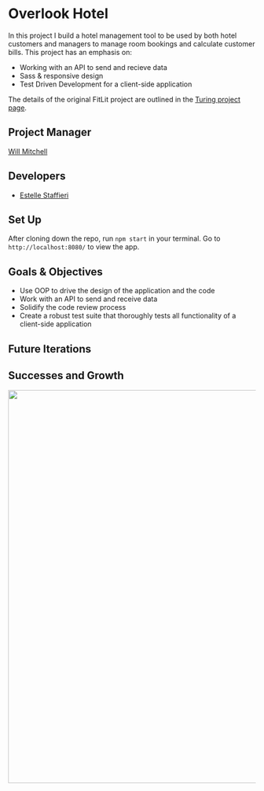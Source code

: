 # Overlook Hotel

In this project I build a hotel management tool to be used by both hotel customers and managers to manage room bookings and calculate customer bills. This project has an emphasis on:

- Working with an API to send and recieve data
- Sass & responsive design
- Test Driven Development for a client-side application


The details of the original FitLit project are outlined in the [Turing project page](https://frontend.turing.io/projects/overlook.html).

## Project Manager
[Will Mitchell](https://github.com/wvmitchell)

## Developers
- [Estelle Staffieri](https://github.com/Estaffieri)

## Set Up 
After cloning down the repo, run `npm start` in your terminal. Go to `http://localhost:8080/` to view the app.

## Goals & Objectives
- Use OOP to drive the design of the application and the code
- Work with an API to send and receive data
- Solidify the code review process
- Create a robust test suite that thoroughly tests all functionality of a client-side application

## Future Iterations


## Successes and Growth


<img src="" width="800" />